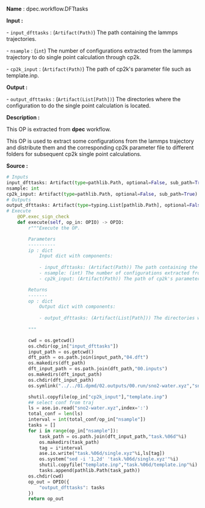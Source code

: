 **Name** : dpec.workflow.DFTtasks

**Input :** 

\- `input_dfttasks` : (`Artifact(Path)`) The path containing the lammps trajectories.

\- `nsample` : (`int`) The number of configurations extracted from the lammps trajectory to do single point calculation through cp2k.

\- `cp2k_input` : (`Artifact(Path)`) The path of cp2k's parameter file such as template.inp.

**Output :**

\- `output_dfttasks` : (`Artifact(List[Path])`) The directories where the configuration to do the single point calculation is located.

**Description :**

​This OP is extracted from **dpec** workflow.

​This OP is used to extract some configurations from the lammps trajectory and distribute them and the corresponding cp2k parameter file to different folders for subsequent cp2k single point calculations.

**Source :** 

```python
# Inputs
input_dfttasks: Artifact(type=pathlib.Path, optional=False, sub_path=True)
nsample: int
cp2k_input: Artifact(type=pathlib.Path, optional=False, sub_path=True)
# Outputs
output_dfttasks: Artifact(type=typing.List[pathlib.Path], optional=False, sub_path=True)
# Execute
    @OP.exec_sign_check
    def execute(self, op_in: OPIO) -> OPIO:
        r"""Execute the OP.

        Parameters
        ----------
        ip : dict
            Input dict with components:
            
            - input_dfttasks: (Artifact(Path)) The path containing the lammps trajectories.
            - nsample: (int) The number of configurations extracted from the lammps trajectory to do single point calculation through cp2k.
            - cp2k_input: (Artifact(Path)) The path of cp2k's parameter file such as template.inp.

        Returns
        -------
        op : dict 
            Output dict with components:
            
            - output_dfttasks: (Artifact(List[Path])) The directories where the configuration to do the single point calculation is located.
            
        """

        cwd = os.getcwd()
        os.chdir(op_in["input_dfttasks"])
        input_path = os.getcwd()
        dft_path = os.path.join(input_path,"04.dft")
        os.makedirs(dft_path)
        dft_input_path = os.path.join(dft_path,"00.inputs")
        os.makedirs(dft_input_path)
        os.chdir(dft_input_path)
        os.symlink("../../01.dpmd/02.outputs/00.run/sno2-water.xyz","sno2-water.xyz")

        shutil.copyfile(op_in["cp2k_input"],"template.inp")
        ## select conf from traj
        ls = ase.io.read("sno2-water.xyz",index=':')
        total_conf = len(ls)
        interval = int(total_conf/op_in["nsample"])
        tasks = []
        for i in range(op_in["nsample"]):
            task_path = os.path.join(dft_input_path,"task.%06d"%i)
            os.makedirs(task_path)
            tag = i*interval
            ase.io.write("task.%06d/single.xyz"%i,ls[tag])
            os.system("sed -i '1,2d' 'task.%06d/single.xyz'"%i)
            shutil.copyfile("template.inp","task.%06d/template.inp"%i)
            tasks.append(pathlib.Path(task_path))
        os.chdir(cwd)
        op_out = OPIO({
            "output_dfttasks": tasks
        })
        return op_out
```